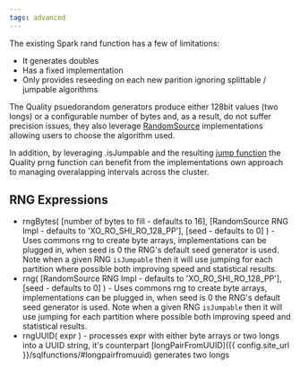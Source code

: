 ```yaml
---
tags: advanced
---
```


The existing Spark rand function has a few of limitations:

* It generates doubles
* Has a fixed implementation
* Only provides reseeding on each new parition ignoring splittable / jumpable algorithms

The Quality psuedorandom generators produce either 128bit values (two longs) or a configurable number of bytes and, as a result, do not suffer precision issues, they also leverage [RandomSource](https://commons.apache.org/proper/commons-rng/commons-rng-simple/apidocs/org/apache/commons/rng/simple/RandomSource.html) implementations allowing users to choose the algorithm used.

In addition, by leveraging .isJumpable and the resulting [jump function](https://commons.apache.org/proper/commons-rng/commons-rng-client-api/apidocs/org/apache/commons/rng/JumpableUniformRandomProvider.html) the Quality prng function can benefit from the implementations own approach to managing overalapping intervals across the cluster.


## RNG Expressions

* rngBytes( [number of bytes to fill - defaults to 16], [RandomSource RNG Impl - defaults to 'XO_RO_SHI_RO_128_PP'], [seed - defaults to 0] ) - Uses commons rng to create byte arrays, implementations can be plugged in, when seed is 0 the RNG's default seed generator is used.  Note when a given RNG `isJumpable` then it will use jumping for each partition where possible both improving speed and statistical results.
* rng( [RandomSource RNG Impl - defaults to 'XO_RO_SHI_RO_128_PP'], [seed - defaults to 0] ) - Uses commons rng to create byte arrays, implementations can be plugged in, when seed is 0 the RNG's default seed generator is used.  Note when a given RNG `isJumpable` then it will use jumping for each partition where possible both improving speed and statistical results.
* rngUUID( expr ) - processes expr with either byte arrays or two longs into a UUID string, it's counterpart [longPairFromUUID]({{ config.site_url }}/sqlfunctions/#longpairfromuuid) generates two longs
